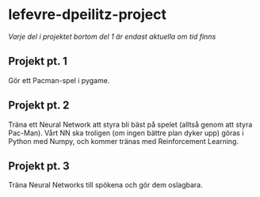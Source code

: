 # lefevre-dpeilitz-project
*Varje del i projektet bortom del 1 är endast aktuella om tid finns*

## Projekt pt. 1
Gör ett Pacman-spel i pygame.

## Projekt pt. 2
Träna ett Neural Network att styra bli bäst på spelet (alltså genom att styra Pac-Man).
Vårt NN ska troligen (om ingen bättre plan dyker upp) göras i Python med Numpy, och kommer tränas med Reinforcement Learning. 

## Projekt pt. 3
Träna Neural Networks till spökena och gör dem oslagbara. 
